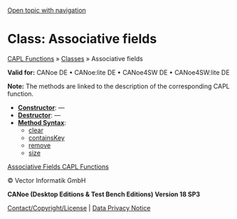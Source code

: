[Open topic with navigation](../../../../CANoeDEFamily.htm#Topics/CAPLFunctions/ObjectOrientedProg/CAPLfunctionsOOPAssociativeFields.md)

# Class: Associative fields

[CAPL Functions](../CAPLfunctions.md) » [Classes](CAPLfunctionsOOPClassesObjects.md) » Associative fields

**Valid for:** CANoe DE • CANoe:lite DE • CANoe4SW DE • CANoe4SW:lite DE

**Note:** The methods are linked to the description of the corresponding CAPL function.

- **[Constructor](../../Shared/CAPL/General/ClassesAndObjects.md)**: —
- **[Destructor](../../Shared/CAPL/General/ClassesAndObjects.md)**: —
- **[Method Syntax](../../Shared/CAPL/General/ClassesAndObjects.md)**:
  - [clear](../AssociativeFields/Functions/CAPLfunctionClear.md)
  - [containsKey](../AssociativeFields/Functions/CAPLfunctionContainsKey.md)
  - [remove](../AssociativeFields/Functions/CAPLfunctionRemove.md)
  - [size](../AssociativeFields/Functions/CAPLfunctionSize.md)

[Associative Fields CAPL Functions](../AssociativeFields/CAPLfunctionsAssociativeFieldOverview.md)

© Vector Informatik GmbH

**CANoe (Desktop Editions & Test Bench Editions) Version 18 SP3**

[Contact/Copyright/License](../../Shared/ContactCopyrightLicense.md) | [Data Privacy Notice](https://www.vector.com/int/en/company/get-info/privacy-policy/)
